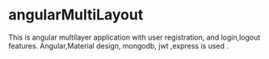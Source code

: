 # angularMultiLayout
This is angular multilayer application with user registration, and login,logout features.
Angular,Material design, mongodb, jwt ,express is used .
